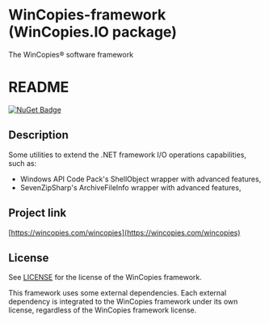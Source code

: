 ﻿WinCopies-framework (WinCopies.IO package)
==========================================

The WinCopies® software framework

README
======

[![NuGet Badge](https://buildstats.info/nuget/WinCopies.IO)](https://www.nuget.org/packages/WinCopies.IO/)

Description
-----------

Some utilities to extend the .NET framework I/O operations capabilities, such as:

- Windows API Code Pack's ShellObject wrapper with advanced features,
- SevenZipSharp's ArchiveFileInfo wrapper with advanced features,

Project link
------------

[https://wincopies.com/wincopies](https://wincopies.com/wincopies)

License
-------

See [LICENSE](https://github.com/pierresprim/WinCopies-framework/blob/master/LICENSE) for the license of the WinCopies framework.

This framework uses some external dependencies. Each external dependency is integrated to the WinCopies framework under its own license, regardless of the WinCopies framework license.
